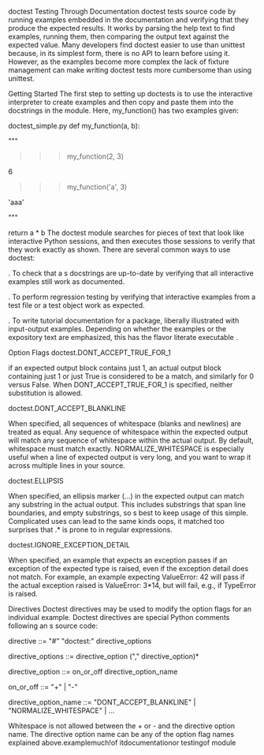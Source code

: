 doctest Testing Through Documentation
doctest tests source code by running examples embedded in the documentation and verifying that they produce the expected results. It works by parsing the help text to find examples, running them, then comparing the output text against the expected value. Many developers find doctest easier to use than unittest because, in its simplest form, there is no API to learn before using it. However, as the examples become more complex the lack of fixture management can make writing doctest tests more cumbersome than using unittest.

Getting Started
The first step to setting up doctests is to use the interactive interpreter to create examples and then copy and paste them into the docstrings in the module. Here, my_function() has two examples given:

doctest_simple.py
def my_function(a, b):

"""

>>> my_function(2, 3)

   6
>>> my_function('a', 3)

   'aaa'

  """

   return a * b
The doctest module searches for pieces of text that look like interactive Python sessions, and then executes those sessions to verify that they work exactly as shown. There are several common ways to use doctest:

. To check that a s docstrings are up-to-date by verifying that all interactive examples still work as documented.

. To perform regression testing by verifying that interactive examples from a test file or a test object work as expected.

. To write tutorial documentation for a package, liberally illustrated with input-output examples. Depending on whether the examples or the expository text are emphasized, this has the flavor literate  executable .

Option Flags
doctest.DONT_ACCEPT_TRUE_FOR_1

if an expected output block contains just 1, an actual output block containing just 1 or just True is considered to be a match, and similarly for 0 versus False. When DONT_ACCEPT_TRUE_FOR_1 is specified, neither substitution is allowed.

doctest.DONT_ACCEPT_BLANKLINE

When specified, all sequences of whitespace (blanks and newlines) are treated as equal. Any sequence of whitespace within the expected output will match any sequence of whitespace within the actual output. By default, whitespace must match exactly. NORMALIZE_WHITESPACE is especially useful when a line of expected output is very long, and you want to wrap it across multiple lines in your source.

doctest.ELLIPSIS

When specified, an ellipsis marker (...) in the expected output can match any substring in the actual output. This includes substrings that span line boundaries, and empty substrings, so s best to keep usage of this simple. Complicated uses can lead to the same kinds oops, it matched too  surprises that .* is prone to in regular expressions.

doctest.IGNORE_EXCEPTION_DETAIL

When specified, an example that expects an exception passes if an exception of the expected type is raised, even if the exception detail does not match. For example, an example expecting ValueError: 42 will pass if the actual exception raised is ValueError: 3*14, but will fail, e.g., if TypeError is raised.

   Directives
Doctest directives may be used to modify the option flags for an individual example. Doctest directives are special Python comments following an s source code:

directive ::= "#" "doctest:" directive_options

directive_options ::= directive_option ("," directive_option)*

directive_option ::= on_or_off directive_option_name

on_or_off ::= "+" | "-"

directive_option_name ::= "DONT_ACCEPT_BLANKLINE" | "NORMALIZE_WHITESPACE" | ...

Whitespace is not allowed between the + or - and the directive option name. The directive option name can be any of the option flag names explained above.examplemuch!of itdocumentationor testingof module 